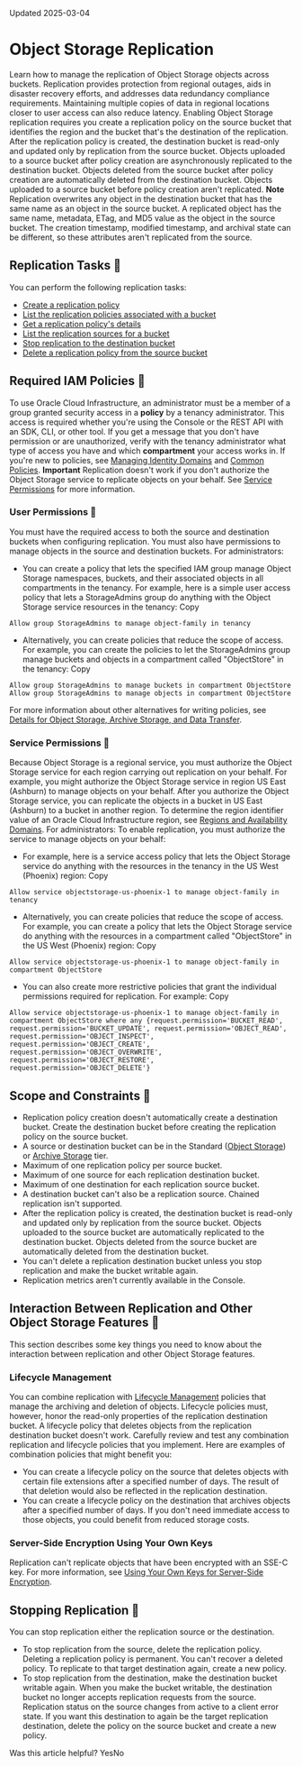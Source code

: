 Updated 2025-03-04
# Object Storage Replication
Learn how to manage the replication of Object Storage objects across buckets.
Replication provides protection from regional outages, aids in disaster recovery efforts, and addresses data redundancy compliance requirements. Maintaining multiple copies of data in regional locations closer to user access can also reduce latency. 
Enabling Object Storage replication requires you create a replication policy on the source bucket that identifies the region and the bucket that's the destination of the replication. After the replication policy is created, the destination bucket is read-only and updated only by replication from the source bucket. Objects uploaded to a source bucket after policy creation are asynchronously replicated to the destination bucket. Objects deleted from the source bucket after policy creation are automatically deleted from the destination bucket. Objects uploaded to a source bucket before policy creation aren't replicated.
**Note**
Replication overwrites any object in the destination bucket that has the same name as an object in the source bucket. A replicated object has the same name, metadata, ETag, and MD5 value as the object in the source bucket. The creation timestamp, modified timestamp, and archival state can be different, so these attributes aren't replicated from the source.
## Replication Tasks 🔗 
You can perform the following replication tasks:
  * [Create a replication policy](https://docs.oracle.com/en-us/iaas/Content/Object/Tasks/usingreplication_topic-To_create_a_replication_policy.htm#top "Create a replication policy for an Object Storage source bucket.")
  * [List the replication policies associated with a bucket](https://docs.oracle.com/en-us/iaas/Content/Object/Tasks/usingreplication_topic-To_list_replication_policies.htm#top "View a list the replication policy for an Object Storage bucket.")
  * [Get a replication policy's details](https://docs.oracle.com/en-us/iaas/Content/Object/Tasks/usingreplication_topic-get_replication_policy.htm#top "View the details of the replication policy for an Object Storage bucket.")
  * [List the replication sources for a bucket](https://docs.oracle.com/en-us/iaas/Content/Object/Tasks/list-replication-sources.htm#top "View a list of replication sources for an Object Storage replication destination bucket.")
  * [Stop replication to the destination bucket](https://docs.oracle.com/en-us/iaas/Content/Object/Tasks/usingreplication_topic-To_stop_replication_on_the_destination_bucket_and_make_the_bucket_writable.htm#top "Stop replication to the Object Storage destination bucket and make the bucket writable.")
  * [Delete a replication policy from the source bucket](https://docs.oracle.com/en-us/iaas/Content/Object/Tasks/usingreplication_topic-To_delete_the_replication_policy_on_the_source_bucket.htm#top "Delete the replication policy for an Object Storage bucket.")


## Required IAM Policies 🔗 
To use Oracle Cloud Infrastructure, an administrator must be a member of a group granted security access in a **policy** by a tenancy administrator. This access is required whether you're using the Console or the REST API with an SDK, CLI, or other tool. If you get a message that you don't have permission or are unauthorized, verify with the tenancy administrator what type of access you have and which **compartment** your access works in.
If you're new to policies, see [Managing Identity Domains](https://docs.oracle.com/iaas/Content/Identity/domains/overview.htm) and [Common Policies](https://docs.oracle.com/iaas/Content/Identity/Concepts/commonpolicies.htm).
**Important** Replication doesn't work if you don't authorize the Object Storage service to replicate objects on your behalf. See [Service Permissions](https://docs.oracle.com/en-us/iaas/Content/Object/Tasks/usingreplication.htm#Service) for more information.
### User Permissions 🔗 
You must have the required access to both the source and destination buckets when configuring replication. You must also have permissions to manage objects in the source and destination buckets. 
For administrators:
  * You can create a policy that lets the specified IAM group manage Object Storage namespaces, buckets, and their associated objects in all compartments in the tenancy. For example, here is a simple user access policy that lets a StorageAdmins group do anything with the Object Storage service resources in the tenancy:
Copy
```
Allow group StorageAdmins to manage object-family in tenancy
```

  * Alternatively, you can create policies that reduce the scope of access. For example, you can create the policies to let the StorageAdmins group manage buckets and objects in a compartment called "ObjectStore" in the tenancy:
Copy
```
Allow group StorageAdmins to manage buckets in compartment ObjectStore
Allow group StorageAdmins to manage objects in compartment ObjectStore
```



For more information about other alternatives for writing policies, see [Details for Object Storage, Archive Storage, and Data Transfer](https://docs.oracle.com/iaas/Content/Identity/policyreference/objectstoragepolicyreference.htm).
### Service Permissions 🔗 
Because Object Storage is a regional service, you must authorize the Object Storage service for each region carrying out replication on your behalf. For example, you might authorize the Object Storage service in region US East (Ashburn) to manage objects on your behalf. After you authorize the Object Storage service, you can replicate the objects in a bucket in US East (Ashburn) to a bucket in another region.
To determine the region identifier value of an Oracle Cloud Infrastructure region, see [Regions and Availability Domains](https://docs.oracle.com/iaas/Content/General/Concepts/regions.htm). 
For administrators:
To enable replication, you must authorize the service to manage objects on your behalf: 
  * For example, here is a service access policy that lets the Object Storage service do anything with the resources in the tenancy in the US West (Phoenix) region:
Copy
```
Allow service objectstorage-us-phoenix-1 to manage object-family in tenancy
```

  * Alternatively, you can create policies that reduce the scope of access. For example, you can create a policy that lets the Object Storage service do anything with the resources in a compartment called "ObjectStore" in the US West (Phoenix) region:
Copy
```
Allow service objectstorage-us-phoenix-1 to manage object-family in compartment ObjectStore
```

  * You can also create more restrictive policies that grant the individual permissions required for replication. For example:
Copy
```
Allow service objectstorage-us-phoenix-1 to manage object-family in compartment ObjectStore where any {request.permission='BUCKET_READ', request.permission='BUCKET_UPDATE', request.permission='OBJECT_READ', request.permission='OBJECT_INSPECT', request.permission='OBJECT_CREATE', request.permission='OBJECT_OVERWRITE', request.permission='OBJECT_RESTORE', request.permission='OBJECT_DELETE'}
```



## Scope and Constraints 🔗 
  * Replication policy creation doesn't automatically create a destination bucket. Create the destination bucket before creating the replication policy on the source bucket.
  * A source or destination bucket can be in the Standard ([Object Storage](https://docs.oracle.com/en-us/iaas/Content/Object/Concepts/objectstorageoverview.htm#overview "Learn how to use Object Storage to store and easily access an unlimited amount of data at low cost.")) or [Archive Storage](https://docs.oracle.com/iaas/Content/Archive/Concepts/archivestorageoverview.htm) tier.
  * Maximum of one replication policy per source bucket.
  * Maximum of one source for each replication destination bucket.
  * Maximum of one destination for each replication source bucket.
  * A destination bucket can't also be a replication source. Chained replication isn't supported.
  * After the replication policy is created, the destination bucket is read-only and updated only by replication from the source bucket. Objects uploaded to the source bucket are automatically replicated to the destination bucket. Objects deleted from the source bucket are automatically deleted from the destination bucket.
  * You can't delete a replication destination bucket unless you stop replication and make the bucket writable again.
  * Replication metrics aren't currently available in the Console.


## Interaction Between Replication and Other Object Storage Features 🔗 
This section describes some key things you need to know about the interaction between replication and other Object Storage features. 
### Lifecycle Management
You can combine replication with [Lifecycle Management](https://docs.oracle.com/en-us/iaas/Content/Object/Tasks/usinglifecyclepolicies.htm#object-lifecycle "Learn how to use Object Lifecycle Management to automatically manage the archiving and deletion of objects.") policies that manage the archiving and deletion of objects. Lifecycle policies must, however, honor the read-only properties of the replication destination bucket. A lifecycle policy that deletes objects from the replication destination bucket doesn't work. Carefully review and test any combination replication and lifecycle policies that you implement.
Here are examples of combination policies that might benefit you:
  * You can create a lifecycle policy on the source that deletes objects with certain file extensions after a specified number of days. The result of that deletion would also be reflected in the replication destination.
  * You can create a lifecycle policy on the destination that archives objects after a specified number of days. If you don't need immediate access to those objects, you could benefit from reduced storage costs.


### Server-Side Encryption Using Your Own Keys
Replication can't replicate objects that have been encrypted with an SSE-C key. For more information, see [Using Your Own Keys for Server-Side Encryption](https://docs.oracle.com/en-us/iaas/Content/Object/Tasks/encryption.htm#Using_Your_Own_Keys_for_ServerSide_Encryption).
## Stopping Replication 🔗 
You can stop replication either the replication source or the destination.
  * To stop replication from the source, delete the replication policy. Deleting a replication policy is permanent. You can't recover a deleted policy. To replicate to that target destination again, create a new policy.
  * To stop replication from the destination, make the destination bucket writable again. When you make the bucket writable, the destination bucket no longer accepts replication requests from the source. Replication status on the source changes from active to a client error state. If you want this destination to again be the target replication destination, delete the policy on the source bucket and create a new policy.


Was this article helpful?
YesNo


